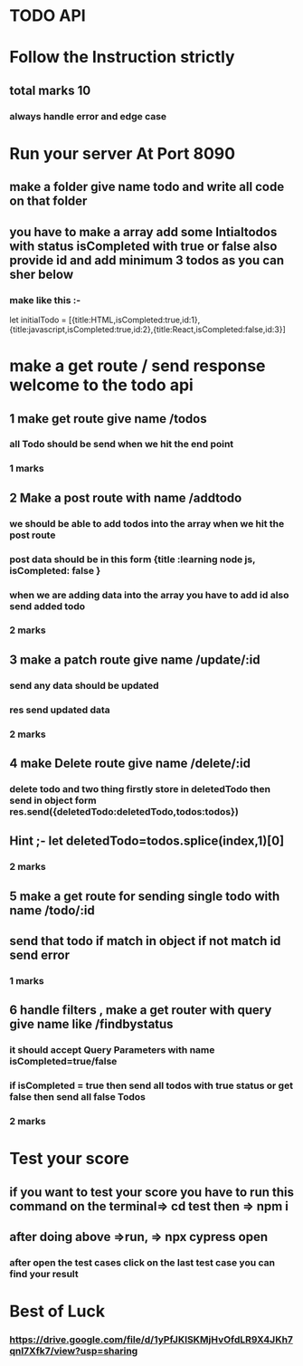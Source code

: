 # TODO API

   <!-- Problem Statement  -->

# Follow the Instruction strictly
 ## total marks 10
  ### always handle error and edge case
# Run your server At Port 8090
 ## make a folder give name todo and write all code on that folder
## you have to make a array  add some Intialtodos  with status isCompleted with true or false also provide id and add minimum 3 todos as you can sher below
  ### make like this :-
 let initialTodo = [{title:HTML,isCompleted:true,id:1},{title:javascript,isCompleted:true,id:2},{title:React,isCompleted:false,id:3}]

# make a get route / send response welcome to the todo api

## 1 make get route give name /todos
   ### all Todo should be send when we hit the end point 
  ### 1 marks
 
## 2 Make a post route with name /addtodo 
  ### we should be able to add todos into the array when we hit the post route 
   ### post  data should be in this form {title :learning node js, isCompleted: false }
   ### when we are adding data into the array you have to add id also send added todo 
   ### 2 marks

## 3 make a patch route give name /update/:id
   ### send any data should be updated
   ### res send updated data 
   ### 2 marks

## 4 make Delete route give name /delete/:id
   ### delete todo and two thing firstly store in deletedTodo then send in object form res.send({deletedTodo:deletedTodo,todos:todos})
   ## Hint ;- let deletedTodo=todos.splice(index,1)[0] 
   ### 2 marks

## 5 make a get route  for sending single todo  with name /todo/:id
  ## send that todo if match in object if  not match id send error 
   ### 1 marks

 ## 6 handle filters , make a get router with query give name like /findbystatus
   ### it should accept Query Parameters with name isCompleted=true/false
   ### if isCompleted = true then send all todos with true status or get false then send all false Todos
   ### 2 marks     


<!-- Get your score -->

# Test your score

## if you want to test your score you have to run this command  on the terminal=> cd test then => npm i  
  ## after doing above  =>run, =>  npx cypress open 
   ### after open the test cases click on the last test case you can find your result

# Best of Luck
   

<!-- Video Link  you can watch -->
### https://drive.google.com/file/d/1yPfJKlSKMjHvOfdLR9X4JKh7qnI7Xfk7/view?usp=sharing